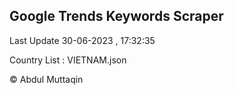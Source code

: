 

## Google Trends Keywords Scraper 
 
Last Update 30-06-2023 , 17:32:35

Country List :
VIETNAM.json



© Abdul Muttaqin 
